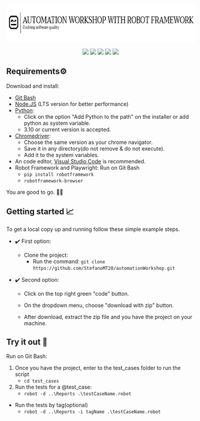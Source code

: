 <p align="center">
  <img src="/img/readme-img.png" width="700" height="100" />
</p>
<p align="center">
<img src="https://img.shields.io/badge/python-3670A0?style=for-the-badge&logo=python&logoColor=ffdd54"  />
<img src="https://img.shields.io/badge/-TestingLibrary-%23E33332?style=for-the-badge&logo=testing-library&logoColor=white"  />
<img src="https://img.shields.io/badge/node.js-6DA55F?style=for-the-badge&logo=node.js&logoColor=white4"  />
<img src="https://img.shields.io/badge/Visual%20Studio%20Code-0078d7.svg?style=for-the-badge&logo=visual-studio-code&logoColor=white"  />
<img src="https://img.shields.io/badge/-Playwright-orange?style=for-the-badge"  />
</p>

## Requirements⚙️
Download and install:
- [Git Bash](https://git-scm.com/) 
- [Node.JS](https://nodejs.org/en/) (LTS version for better performance)
- [Python](https://www.python.org/):
	- Click on the option "Add Python to the path" on the installer or add python as system variable.
	- 3.10 or current version is accepted.
- [Chromedriver](https://chromedriver.chromium.org/downloads):
	 - Choose the same version as your chrome navigator.
	 - Save it in any directory(do not remove & do not execute).
	 - Add it to the system variables.
- An code editor, [Visual Studio Code](https://code.visualstudio.com/) is recommended.
- Robot Framework and Playwright:
	Run on Git Bash
	- ```pip install robotframework ```
	- ```robotframework-browser ```

You are good to go. :robot::white_check_mark:

## Getting started 📈
To get a local copy up and running follow these simple example steps.
- :heavy_check_mark: First option:
	- Clone the project:
		- Run the command:  ```git clone https://github.com/StefanoMT20/automationWorkshop.git ``` 

 - :heavy_check_mark: Second option:

	-   Click on the top right green "code" button.
    
	-   On the dropdown menu, choose "download with zip" button.
    
	-   After download, extract the zip file and you have the project on your machine.

## Try it out :bow_and_arrow:
Run on Git Bash:
 1.  Once you have the project, enter to the test_cases folder to run the script
	 - ```cd test_cases ```
2. Run the tests for a @test_case:
	- ```robot -d ..\Reports .\testCaseName.robot```
- Run the tests by tag(optional)
	- ```robot -d ..\Reports -i tagName .\testCaseName.robot```